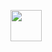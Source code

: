 <!--
**Egoraizer/Egoraizer** is a ✨ _special_ ✨ repository because its `README.md` (this file) appears on your GitHub profile.

Here are some ideas to get you started:

- 🔭 I’m currently working on ...
- 🌱 I’m currently learning ...
- 👯 I’m looking to collaborate on ...
- 🤔 I’m looking for help with ...
- 💬 Ask me about ...
- 📫 How to reach me: ...
- 😄 Pronouns: ...
- ⚡ Fun fact: ...
-->

<a href="https://vk.com/egoraizer"><img src="https://cdn-icons.flaticon.com/png/512/3670/premium/3670055.png?token=exp=1634733020~hmac=491bb5053a12e97d812f2bbac7e8bf3a" height="50px" width="50px"></a>
